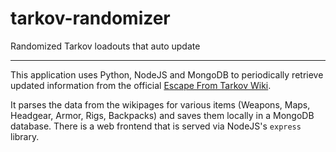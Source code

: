 # tarkov-randomizer
Randomized Tarkov loadouts that auto update

-----

This application uses Python, NodeJS and MongoDB to periodically retrieve updated information from the official [Escape From Tarkov Wiki](https://escapefromtarkov.gamepedia.com/Escape_from_Tarkov_Wiki).

It parses the data from the wikipages for various items (Weapons, Maps, Headgear, Armor, Rigs, Backpacks) and saves them locally in a MongoDB database.  There is a web frontend that is served via NodeJS's `express` library.  


